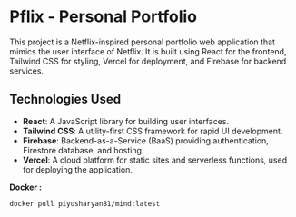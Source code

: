 # Pflix - Personal Portfolio

This project is a Netflix-inspired personal portfolio web application that mimics the user interface of Netflix. It is built using React for the frontend, Tailwind CSS for styling, Vercel for deployment, and Firebase for backend services.

## Technologies Used
- **React**: A JavaScript library for building user interfaces.
- **Tailwind CSS**: A utility-first CSS framework for rapid UI development.
- **Firebase**: Backend-as-a-Service (BaaS) providing authentication, Firestore database, and hosting.
- **Vercel**: A cloud platform for static sites and serverless functions, used for deploying the application.


**Docker :**
```
docker pull piyusharyan81/mind:latest 

